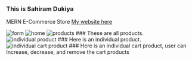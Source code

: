### This is Sahiram Dukiya
MERN E-Commerce Store
[My website here](https://myshophere.netlify.app/)

<img src="form.jpg" alt="form"/>

<img src="home.jpg" alt="home"/>

<img src="products.jpg" alt="products"/>
### These are all products.

<img src="individual_product.jpg" alt="individual product"/>
### Here is an individual product.

<img src="individual_cart_product.jpg" alt="individual cart product"/>
### Here is an individual cart product, user can Increase, decrease, and remove the cart products
